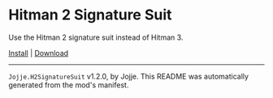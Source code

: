 # Hitman 2 Signature Suit

Use the Hitman 2 signature suit instead of Hitman 3.

[Install](https://hitman-resources.netlify.app/smf-install-link/https://github.com/JojjeE/h3-hitman2-signature-suit/releases/latest/download/mod.framework.zip) | [Download](https://github.com/JojjeE/h3-hitman2-signature-suit/releases/latest/download/mod.framework.zip)

---

`Jojje.H2SignatureSuit` v1.2.0, by Jojje. This README was automatically generated from the mod's manifest.
